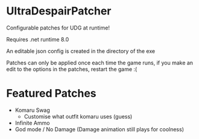 # UltraDespairPatcher
Configurable patches for UDG at runtime!

Requires .net runtime 8.0

An editable json config is created in the directory of the exe

Patches can only be applied once each time the game runs, if you make an edit to the options in the patches, restart the game :(

# Featured Patches
+ Komaru Swag
  + Customise what outfit komaru uses (guess)
+ Infinite Ammo
+ God mode / No Damage (Damage animation still plays for coolness)
